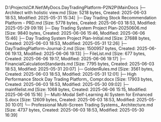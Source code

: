 D:\Projects\C#.Net\MyDocs.DayTradingPlatform-P2N2P\MainDocs
├─ Architect with holistic view.md [Size: 5218 bytes, Created: 2025-06-03 18:53, Modified: 2025-05-31 15:34]
├─ Day Trading Stock Recommendation Platform - PRD.md [Size: 5778 bytes, Created: 2025-06-03 18:53, Modified: 2025-05-29 09:19]
├─ Day Trading System Project Plan-20250606.md [Size: 9840 bytes, Created: 2025-06-06 15:46, Modified: 2025-06-06 15:46]
├─ Day Trading System Project Plan-Initial.md [Size: 27688 bytes, Created: 2025-06-03 18:53, Modified: 2025-05-31 12:26]
├─ DayTradingPlatform-Journal-2.md [Size: 1500957 bytes, Created: 2025-06-06 19:13, Modified: 2025-06-06 19:13]
├─ FileList.md [Size: 677 bytes, Created: 2025-06-06 19:17, Modified: 2025-06-06 19:17]
├─ FinancialCalculationStandards.md [Size: 7795 bytes, Created: 2025-06-03 18:53, Modified: 2025-05-31 20:07]
├─ GoldenRules.md [Size: 3561 bytes, Created: 2025-06-03 18:53, Modified: 2025-05-31 12:01]
├─ High Performance Stock Day Trading Platform_ Compr.docx [Size: 17903 bytes, Created: 2025-06-03 18:53, Modified: 2025-05-30 09:02]
├─ mainfilelist.md [Size: 1068 bytes, Created: 2025-06-06 15:15, Modified: 2025-06-06 15:16]
├─ Multi-Modal Self-Learning AI System for Enhanced S.docx [Size: 12609 bytes, Created: 2025-06-03 18:53, Modified: 2025-05-30 10:01]
└─ Professional Multi-Screen Trading Systems_ Architecture.md [Size: 4737 bytes, Created: 2025-06-03 18:53, Modified: 2025-05-30 16:39]
